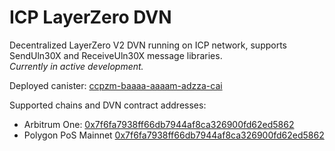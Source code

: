 # ICP LayerZero DVN

Decentralized LayerZero V2 DVN running on ICP network, supports SendUln30X and ReceiveUln30X message libraries. <br />
*Currently in active development.*

Deployed canister: [ccpzm-baaaa-aaaam-adzza-cai](https://dashboard.internetcomputer.org/canister/ccpzm-baaaa-aaaam-adzza-cai)

Supported chains and DVN contract addresses:
- Arbitrum One: [0x7f6fa7938ff66db7944af8ca326900fd62ed5862](https://arbiscan.io/address/0x7f6fa7938ff66db7944af8ca326900fd62ed5862)
- Polygon PoS Mainnet [0x7f6fa7938ff66db7944af8ca326900fd62ed5862](https://polygonscan.com/address/0x7f6fa7938ff66db7944af8ca326900fd62ed5862)
